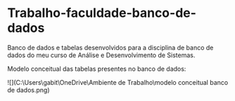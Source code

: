 # Trabalho-faculdade-banco-de-dados

Banco de dados e tabelas desenvolvidos para a disciplina de banco de dados do meu curso de Análise e Desenvolvimento de Sistemas.

Modelo conceitual das tabelas presentes no banco de dados:

![](C:\Users\gabit\OneDrive\Ambiente de Trabalho\modelo conceitual banco de dados.png)